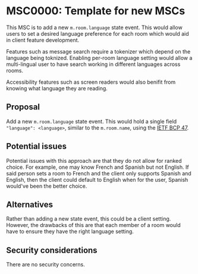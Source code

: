 # MSC0000: Template for new MSCs

This MSC is to add a new `m.room.language` state event. This would allow users to set a desired
language preference for each room which would aid in client feature development.

Features such as message search require a tokenizer which depend on the language being toknized.
Enabling per-room language setting would allow a multi-lingual user to have search working in 
different languages across rooms.

Accessibility features such as screen readers would also benifit from knowing what language they
are reading.

## Proposal

Add a new `m.room.language` state event. This would hold a single field `"language": <language>`, 
similar to the `m.room.name`, using the 
[IETF BCP 47](https://developer.mozilla.org/en-US/docs/Glossary/BCP_47_language_tag).

## Potential issues

Potential issues with this approach are that they do not allow for ranked choice. For example,
one may know French and Spanish but not English. If said person sets a room to French and the 
client only supports Spanish and English, then the client could default to English when for the
user, Spanish would've been the better choice.

## Alternatives

Rather than adding a new state event, this could be a client setting. However, the drawbacks of
this are that each member of a room would have to ensure they have the right language setting. 

## Security considerations

There are no security concerns. 
